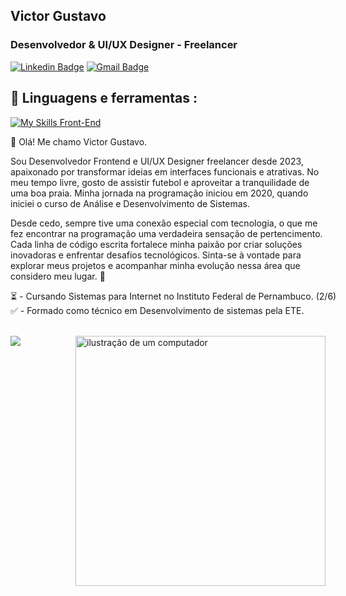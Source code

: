 ## Victor Gustavo

### Desenvolvedor & UI/UX Designer - Freelancer

[![Linkedin Badge](https://img.shields.io/badge/-Victor%20Gustavo-986DFF?style=flat-square&logo=Linkedin&logoColor=white&link=https://www.linkedin.com/in/victorgs-dev/)](https://www.linkedin.com/in/victorgs-dev/) 
[![Gmail Badge](https://img.shields.io/badge/-victorgustavo.dev@gmail.com-986DFF?style=flat-square&logo=Gmail&logoColor=white&link=mailto:victorgustavo.dev@gmail.com)](mailto:victorgustavo.dev@gmail.com)

 ## 🚀 Linguagens e ferramentas :

[![My Skills Front-End](https://skillicons.dev/icons?i=ts,js,react,php,mysql,mongo,tailwindcss,bootstrap,styledcomponents,materialui,git,figma)](https://skillicons.dev)<br>

👋 Olá! Me chamo Victor Gustavo.
<p>Sou Desenvolvedor Frontend e UI/UX Designer freelancer desde 2023, apaixonado por transformar ideias em interfaces funcionais e atrativas. No meu tempo livre, gosto de assistir futebol e aproveitar a tranquilidade de uma boa praia.
Minha jornada na programação iniciou em 2020, quando iniciei o curso de Análise e Desenvolvimento de Sistemas. </p>
<p>Desde cedo, sempre tive uma conexão especial com tecnologia, o que me fez encontrar na programação uma verdadeira sensação de pertencimento. Cada linha de código escrita fortalece minha paixão por criar soluções inovadoras e enfrentar desafios tecnológicos. Sinta-se à vontade para explorar meus projetos e acompanhar minha evolução nessa área que considero meu lugar. 🚀</p>


<p style="text-align: left; white-space: nowrap;" > 
  ⏳ - Cursando Sistemas para Internet no Instituto Federal de Pernambuco. (2/6) <br>
  ✅ - Formado como técnico em Desenvolvimento de sistemas pela ETE.
</p>
<br>
<img src="https://raw.githubusercontent.com/MicaelliMedeiros/micaellimedeiros/master/image/computer-illustration.png" alt="ilustração de um computador" min-width="400px" max-width="400px" width="400px" align="right">
<img src="https://github-readme-stats.vercel.app/api/top-langs/?username=victorgustavodev&layout=compact&langs_count=7&bg_color=0f1a30"/>

<!--
# Hello, I'm Victor Gustavo 👋

A passionate developer from Brazil.

### About Me
- 🔭 I'm currently working on **Freelance web developer.**
- 🌱 I'm currently learning about **Cloud and Security.**
- 👯 I’m looking to collaborate on **Web development projects.**
- 👨‍💻 Find out more about me through my portfolio at **[ https://victorgs.netlify.app/ ].**

### 📫 How to reach me
- Email: victorgustavo.dev@gmail.com
- LinkedIn: [Victor Gustavo](https://www.linkedin.com/in/victorgs-dev/)

### Connect with Me:
[![LinkedIn](https://img.shields.io/badge/LinkedIn-Connect-blue)](https://www.linkedin.com/in/SudeepAcharjee5)

### Languages and Tools:
![JavaScript](https://img.shields.io/badge/-JavaScript-05122A?style=flat&logo=javascript)
![TypeScript](https://img.shields.io/badge/-TypeScript-05122A?style=flat&logo=typescript)
![React](https://img.shields.io/badge/-React-05122A?style=flat&logo=react)
![Tailwind CSS](https://img.shields.io/badge/-Tailwind%20CSS-05122A?style=flat&logo=tailwindcss)
![NPM](https://img.shields.io/badge/-NPM-05122A?style=flat&logo=npm)
![Node.js](https://img.shields.io/badge/-Node.js-05122A?style=flat&logo=node.js)
![HTML5](https://img.shields.io/badge/-HTML5-05122A?style=flat&logo=html5)
![CSS3](https://img.shields.io/badge/-CSS3-05122A?style=flat&logo=css3)
![Git](https://img.shields.io/badge/-Git-05122A?style=flat&logo=git)
![GitHub](https://img.shields.io/badge/-GitHub-05122A?style=flat&logo=github)


---
Thanks for visiting my profile!

<div>
<img width="350" height="150" src="https://github-readme-stats.vercel.app/api?username=victorgustavodev&show_icons=true&hide_border=true&theme=dark" />
<img width="300" height="150"  src="https://github-readme-stats.vercel.app/api/top-langs/?username=victorgustavodev&layout=compact&langs_count=7&theme=dark"/>
</div>

-->
<!--https://skillicons.dev/icons?i=mysql, react
